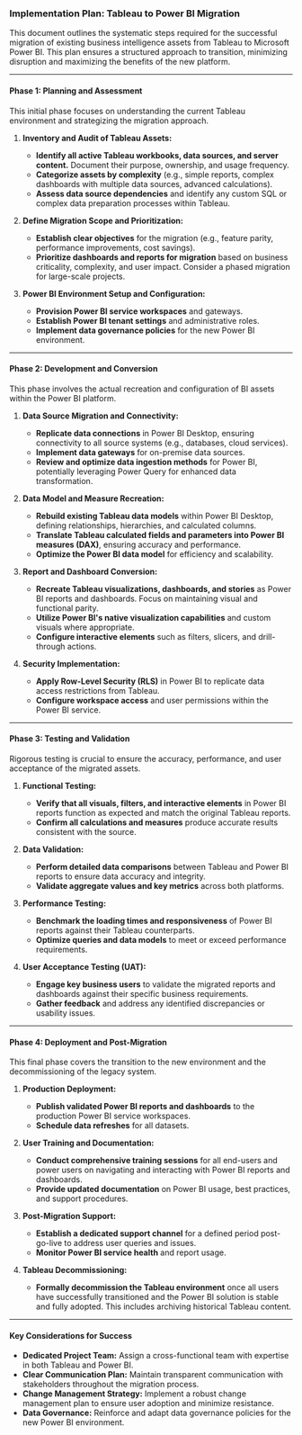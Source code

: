 ### Implementation Plan: Tableau to Power BI Migration

This document outlines the systematic steps required for the successful migration of existing business intelligence assets from Tableau to Microsoft Power BI. This plan ensures a structured approach to transition, minimizing disruption and maximizing the benefits of the new platform.

---

#### Phase 1: Planning and Assessment

This initial phase focuses on understanding the current Tableau environment and strategizing the migration approach.

1.  **Inventory and Audit of Tableau Assets:**
    * **Identify all active Tableau workbooks, data sources, and server content.** Document their purpose, ownership, and usage frequency.
    * **Categorize assets by complexity** (e.g., simple reports, complex dashboards with multiple data sources, advanced calculations).
    * **Assess data source dependencies** and identify any custom SQL or complex data preparation processes within Tableau.

2.  **Define Migration Scope and Prioritization:**
    * **Establish clear objectives** for the migration (e.g., feature parity, performance improvements, cost savings).
    * **Prioritize dashboards and reports for migration** based on business criticality, complexity, and user impact. Consider a phased migration for large-scale projects.

3.  **Power BI Environment Setup and Configuration:**
    * **Provision Power BI service workspaces** and gateways.
    * **Establish Power BI tenant settings** and administrative roles.
    * **Implement data governance policies** for the new Power BI environment.

---

#### Phase 2: Development and Conversion

This phase involves the actual recreation and configuration of BI assets within the Power BI platform.

1.  **Data Source Migration and Connectivity:**
    * **Replicate data connections** in Power BI Desktop, ensuring connectivity to all source systems (e.g., databases, cloud services).
    * **Implement data gateways** for on-premise data sources.
    * **Review and optimize data ingestion methods** for Power BI, potentially leveraging Power Query for enhanced data transformation.

2.  **Data Model and Measure Recreation:**
    * **Rebuild existing Tableau data models** within Power BI Desktop, defining relationships, hierarchies, and calculated columns.
    * **Translate Tableau calculated fields and parameters into Power BI measures (DAX)**, ensuring accuracy and performance.
    * **Optimize the Power BI data model** for efficiency and scalability.

3.  **Report and Dashboard Conversion:**
    * **Recreate Tableau visualizations, dashboards, and stories** as Power BI reports and dashboards. Focus on maintaining visual and functional parity.
    * **Utilize Power BI's native visualization capabilities** and custom visuals where appropriate.
    * **Configure interactive elements** such as filters, slicers, and drill-through actions.

4.  **Security Implementation:**
    * **Apply Row-Level Security (RLS)** in Power BI to replicate data access restrictions from Tableau.
    * **Configure workspace access** and user permissions within the Power BI service.

---

#### Phase 3: Testing and Validation

Rigorous testing is crucial to ensure the accuracy, performance, and user acceptance of the migrated assets.

1.  **Functional Testing:**
    * **Verify that all visuals, filters, and interactive elements** in Power BI reports function as expected and match the original Tableau reports.
    * **Confirm all calculations and measures** produce accurate results consistent with the source.

2.  **Data Validation:**
    * **Perform detailed data comparisons** between Tableau and Power BI reports to ensure data accuracy and integrity.
    * **Validate aggregate values and key metrics** across both platforms.

3.  **Performance Testing:**
    * **Benchmark the loading times and responsiveness** of Power BI reports against their Tableau counterparts.
    * **Optimize queries and data models** to meet or exceed performance requirements.

4.  **User Acceptance Testing (UAT):**
    * **Engage key business users** to validate the migrated reports and dashboards against their specific business requirements.
    * **Gather feedback** and address any identified discrepancies or usability issues.

---

#### Phase 4: Deployment and Post-Migration

This final phase covers the transition to the new environment and the decommissioning of the legacy system.

1.  **Production Deployment:**
    * **Publish validated Power BI reports and dashboards** to the production Power BI service workspaces.
    * **Schedule data refreshes** for all datasets.

2.  **User Training and Documentation:**
    * **Conduct comprehensive training sessions** for all end-users and power users on navigating and interacting with Power BI reports and dashboards.
    * **Provide updated documentation** on Power BI usage, best practices, and support procedures.

3.  **Post-Migration Support:**
    * **Establish a dedicated support channel** for a defined period post-go-live to address user queries and issues.
    * **Monitor Power BI service health** and report usage.

4.  **Tableau Decommissioning:**
    * **Formally decommission the Tableau environment** once all users have successfully transitioned and the Power BI solution is stable and fully adopted. This includes archiving historical Tableau content.

---

#### Key Considerations for Success

* **Dedicated Project Team:** Assign a cross-functional team with expertise in both Tableau and Power BI.
* **Clear Communication Plan:** Maintain transparent communication with stakeholders throughout the migration process.
* **Change Management Strategy:** Implement a robust change management plan to ensure user adoption and minimize resistance.
* **Data Governance:** Reinforce and adapt data governance policies for the new Power BI environment.